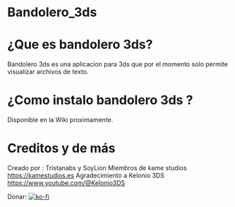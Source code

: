 # Bandolero_3ds
# ¿Que es bandolero 3ds?
Bandolero 3ds es una aplicacion para 3ds que por el momento solo permite visualizar archivos de texto.
# ¿Como instalo bandolero 3ds ?
Disponible en la Wiki proximamente.

# Creditos y de más 

Creado por : Tristanabs y SoyLion
Miembros de kame studios
 https://kamestudios.es
Agradecimiento a Kelonio 3DS https://www.youtube.com/@Kelonio3DS

Donar:
[![ko-fi](https://ko-fi.com/img/githubbutton_sm.svg)](https://ko-fi.com/T6T3I6BBF)
